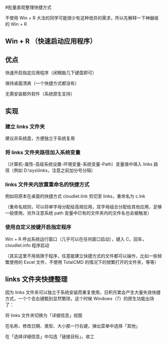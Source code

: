 #批量直观整理快捷方式

不使用 Win + R 大法的同学可能很少有这种诡异的需求，所以先解释一下神器级的 Win + R 

## Win + R （快速启动应用程序）

## 优点

快速开启指定应用程序（闭眼敲几下键盘即可）

保持桌面清爽（一个快捷方式都没有）

无需安装额外软件（系统原生支持）

## 实现

### 建立 links 文件夹

建议非系统盘，方便独立于系统复用

### 将 links 文件夹路径加入系统变量

（计算机-属性-高级系统设置-环境变量-系统变量-Path）变量值中填入 links 路径（例如 D:\sys\links，注意之前加分号分隔）

### links 文件夹内放置重命名的快捷方式

例如将原本在桌面的快捷方式 cloudlet.link 剪切至 links，重命名为 c.lnk

（重命名规则，可以将单字母分配给高频应用，双字母组合分配给其他应用，足够一般使用，另外注意系统 path 变量中已有的文件夹内的文件名也会被触发）

### 使用自定义按键开启指定程序

Win + R 呼出系统运行窗口（几乎可以在任何窗口启动），键入 C，回车，cloudlet.info 程序启动

（其实这里不用局限于程序，任意能建立快捷方式的文件都可以操作，比如一些频繁使用的 Excel 文件，不使用 TotalCMD 的情况下的频繁打开的文件夹，等等）

## links 文件夹快捷整理

因为 links 文件夹可以独立于系统安装而重复使用，日积月累会产生大量失效快捷方式，一个个去右键甄别显然繁琐，这个时候 Windows（7）的原生功能出场了：

将 links 文件夹切换为「详细信息」视图

在名称、修改日期、类型、大小那一行右键，弹出菜单中选择「其他」

在「选择详细信息」中勾选「链接目标」，收工








